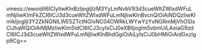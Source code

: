 vmess://ewoidiI6ICIyIiwKInBzIjogIjIzM3YyLmNvbV93d3cueWltZWlxdWFuLmNjIiwKImFkZCI6ICJ3d3cueWltZWlxdWFuLmNjIiwKInBvcnQiOiAiNDQzIiwKImlkIjogIjI3Y2ZkNGNlLWE5ZTctNGIxNC04OWRkLWYwYzYxNGRmMjVhOSIsCiJhaWQiOiAiMjMzIiwKIm5ldCI6ICJ3cyIsCiJ0eXBlIjogIm5vbmUiLAoiaG9zdCI6ICJ3d3cueWltZWlxdWFuLmNjIiwKInBhdGgiOiAiLyIsCiJ0bHMiOiAidGxzIgp9Cg==
